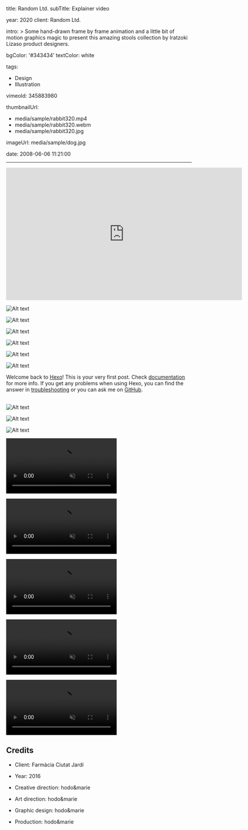 title: Random Ltd.
subTitle: Explainer video

year: 2020
client: Random Ltd.

intro: >
  Some hand-drawn frame by frame animation and a little bit of motion graphics
  magic to present this amazing stools collection by Iratzoki Lizaso product
  designers.

bgColor: '#343434'
textColor: white

tags:
  - Design
  - Illustration

vimeoId: 345883980

thumbnailUrl:
  - media/sample/rabbit320.mp4
  - media/sample/rabbit320.webm
  - media/sample/rabbit320.jpg

imageUrl: media/sample/dog.jpg



date: 2008-06-06 11:21:00

---

<!-- Sample of a full size vimeo video inside the post -->
<!-- Pay attention to the use of 'gallery-1' class for a right separation with the  -->
<!-- next/previous element -->
<!-- Also, you may need to use 'embed-responsive' and 'embed-responsive-16by9'  -->
<!-- Others: 'embed-responsive-4by3', 'embed-responsive-1by1">', 'embed-responsive-21by9' -->
<!-- @see: https://getbootstrap.com/docs/4.0/utilities/embed/ -->
<div class="gallery gallery-1">
	<p class="embed-responsive embed-responsive-16by9">	
		<iframe src="https://player.vimeo.com/video/343188343?color=000000" width="640" height="360" frameborder="0" allow="autoplay; fullscreen" allowfullscreen></iframe>
	</p>
</div>

<!-- This is a 3x gallery sample -->
<!-- Always add a linebreak between images -->
<!-- It needs three images between paragraph tags -->
<div class="gallery gallery-3">

![Alt text](http://placekitten.com/920/920 )

![Alt text](http://placekitten.com/910/910 )

![Alt text](http://placekitten.com/930/930 )

</div>


<!-- This is a 2x gallery sample -->
<!-- Always add a linebreak between images -->
<!-- It needs two images between paragraph tags -->
<div class="gallery gallery-2">

![Alt text](http://placekitten.com/650/420 )

![Alt text](http://placekitten.com/650/420 )


</div>


<!-- This is a 1x gallery sample -->
<!-- Always add a linebreak after the image -->
<!-- It needs one images between paragraph tags -->
<div class="gallery gallery-1">

![Alt text](http://placekitten.com/1330/600 )

</div>

<!-- For a proper separation with the next gallery, 
     you need to add a <br> tag after the last paragraph -->
Welcome back to [Hexo](https://hexo.io/)! This is your very first post. Check [documentation](https://hexo.io/docs/) for more info. If you get any problems when using Hexo, you can find the answer in [troubleshooting](https://hexo.io/docs/troubleshooting.html) or you can ask me on [GitHub](https://github.com/hexojs/hexo/issues).
<br><br>

<div class="gallery gallery-3">

![Alt text](http://placekitten.com/600/600 )

![Alt text](http://placekitten.com/800/800 )

![Alt text](http://placekitten.com/700/700 )

</div>



<!-- This is a 3x VIDEO gallery sample -->
<!-- Always add a linebreak between images -->
<!-- It needs three images between paragraph tags -->
<div class="gallery gallery-3">

<p>
	<video playsinline="playsinline" muted loop autoplay>
			<source src="/demo/media/sample/rabbit320.mp4" type="video/mp4">
			<source src="/demo/media/sample/rabbit320.webm" type="video/webm">
	</video>
</p>

<p>
	<video playsinline="playsinline" muted loop autoplay>
			<source src="/demo/media/sample/rabbit320.mp4" type="video/mp4">
			<source src="/demo/media/sample/rabbit320.webm" type="video/webm">
	</video>
</p>

<p>
	<video playsinline="playsinline" muted loop autoplay>
			<source src="/demo/media/sample/rabbit320.mp4" type="video/mp4">
			<source src="/demo/media/sample/rabbit320.webm" type="video/webm">
	</video>
</p>

</div>


<!-- This is a 2x gallery VIDEO sample -->
<!-- Always add a linebreak between images -->
<!-- It needs two images between paragraph tags -->
<div class="gallery gallery-2">

<p>
	<video playsinline="playsinline" muted loop autoplay>
			<source src="/demo/media/sample/rabbit320.mp4" type="video/mp4">
			<source src="/demo/media/sample/rabbit320.webm" type="video/webm">
	</video>
</p>

<p>
	<video playsinline="playsinline" muted loop autoplay>
			<source src="/demo/media/sample/rabbit320.mp4" type="video/mp4">
			<source src="/demo/media/sample/rabbit320.webm" type="video/webm">
	</video>
</p>


</div>


<!-- Sample credits secion -->
## Credits

* Client: Farmàcia Ciutat Jardí
* Year: 2016


* Creative direction: hodo&marie
* Art direction: hodo&marie
* Graphic design: hodo&marie
* Production: hodo&marie